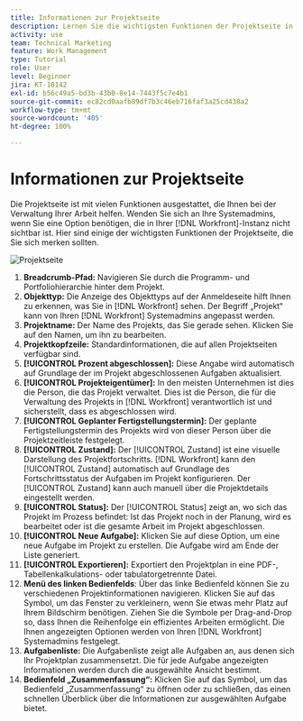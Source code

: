 ```yaml
---
title: Informationen zur Projektseite
description: Lernen Sie die wichtigsten Funktionen der Projektseite in [!DNL  Workfront] kennen, die Ihnen bei der Planung und Verwaltung Ihrer Projekte helfen.
activity: use
team: Technical Marketing
feature: Work Management
type: Tutorial
role: User
level: Beginner
jira: KT-10142
exl-id: b56c49a5-bd3b-43b0-8e14-7443f5c7e4b1
source-git-commit: ec82cd0aafb89df7b3c46eb716faf3a25cd438a2
workflow-type: tm+mt
source-wordcount: '405'
ht-degree: 100%

---
```


# Informationen zur Projektseite

Die Projektseite ist mit vielen Funktionen ausgestattet, die Ihnen bei der Verwaltung Ihrer Arbeit helfen. Wenden Sie sich an Ihre Systemadmins, wenn Sie eine Option benötigen, die in Ihrer [!DNL Workfront]-Instanz nicht sichtbar ist. Hier sind einige der wichtigsten Funktionen der Projektseite, die Sie sich merken sollten.

![Projektseite](assets/project-page-graphic-for-planner.png)

1. **Breadcrumb-Pfad:** Navigieren Sie durch die Programm- und Portfoliohierarchie hinter dem Projekt.
2. **Objekttyp:** Die Anzeige des Objekttyps auf der Anmeldeseite hilft Ihnen zu erkennen, was Sie in [!DNL Workfront] sehen. Der Begriff „Projekt“ kann von Ihren [!DNL Workfront] Systemadmins angepasst werden.
3. **Projektname:** Der Name des Projekts, das Sie gerade sehen. Klicken Sie auf den Namen, um ihn zu bearbeiten.
4. **Projektkopfzeile:** Standardinformationen, die auf allen Projektseiten verfügbar sind.
5. **[!UICONTROL Prozent abgeschlossen]:** Diese Angabe wird automatisch auf Grundlage der im Projekt abgeschlossenen Aufgaben aktualisiert.
6. **[!UICONTROL Projekteigentümer]:** In den meisten Unternehmen ist dies die Person, die das Projekt verwaltet. Dies ist die Person, die für die Verwaltung des Projekts in [!DNL Workfront] verantwortlich ist und sicherstellt, dass es abgeschlossen wird.
7. **[!UICONTROL Geplanter Fertigstellungstermin]:** Der geplante Fertigstellungstermin des Projekts wird von dieser Person über die Projektzeitleiste festgelegt.
8. **[!UICONTROL Zustand]:** Der [!UICONTROL Zustand] ist eine visuelle Darstellung des Projektfortschritts. [!DNL Workfront] kann den [!UICONTROL Zustand] automatisch auf Grundlage des Fortschrittsstatus der Aufgaben im Projekt konfigurieren. Der [!UICONTROL Zustand] kann auch manuell über die Projektdetails eingestellt werden.
9. **[!UICONTROL Status]:** Der [!UICONTROL Status] zeigt an, wo sich das Projekt im Prozess befindet: Ist das Projekt noch in der Planung, wird es bearbeitet oder ist die gesamte Arbeit im Projekt abgeschlossen.
10. **[!UICONTROL Neue Aufgabe]:** Klicken Sie auf diese Option, um eine neue Aufgabe im Projekt zu erstellen. Die Aufgabe wird am Ende der Liste generiert.
11. **[!UICONTROL Exportieren]:** Exportiert den Projektplan in eine PDF-, Tabellenkalkulations- oder tabulatorgetrennte Datei.
12. **Menü des linken Bedienfelds**: Über das linke Bedienfeld können Sie zu verschiedenen Projektinformationen navigieren. Klicken Sie auf das Symbol, um das Fenster zu verkleinern, wenn Sie etwas mehr Platz auf Ihrem Bildschirm benötigen. Ziehen Sie die Symbole per Drag-and-Drop so, dass Ihnen die Reihenfolge ein effizientes Arbeiten ermöglicht. Die Ihnen angezeigten Optionen werden von Ihren [!DNL Workfront] Systemadmins festgelegt.
13. **Aufgabenliste:** Die Aufgabenliste zeigt alle Aufgaben an, aus denen sich Ihr Projektplan zusammensetzt. Die für jede Aufgabe angezeigten Informationen werden durch die ausgewählte Ansicht bestimmt.
14. **Bedienfeld „Zusammenfassung“:** Klicken Sie auf das Symbol, um das Bedienfeld „Zusammenfassung“ zu öffnen oder zu schließen, das einen schnellen Überblick über die Informationen zur ausgewählten Aufgabe bietet.
